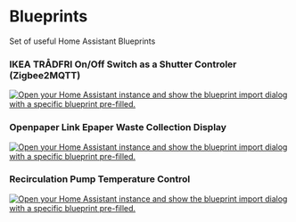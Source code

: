 # Blueprints
Set of useful Home Assistant Blueprints

### IKEA TRÅDFRI On/Off Switch as a Shutter Controler (Zigbee2MQTT)
[![Open your Home Assistant instance and show the blueprint import dialog with a specific blueprint pre-filled.](https://my.home-assistant.io/badges/blueprint_import.svg)](https://my.home-assistant.io/redirect/blueprint_import/?blueprint_url=https%3A%2F%2Fgithub.com%2FMisiu%2FBlueprints%2Fblob%2Fmain%2FAutomation%2Fikea_tradfri_shutter_remote_z2m.yaml)

### Openpaper Link Epaper Waste Collection Display
[![Open your Home Assistant instance and show the blueprint import dialog with a specific blueprint pre-filled.](https://my.home-assistant.io/badges/blueprint_import.svg)](https://my.home-assistant.io/redirect/blueprint_import/?blueprint_url=https%3A%2F%2Fgithub.com%2FMisiu%2FBlueprints%2Fblob%2Fmain%2FAutomation%2Fopenepaperlink_waste_collection.yaml)

### Recirculation Pump Temperature Control
[![Open your Home Assistant instance and show the blueprint import dialog with a specific blueprint pre-filled.](https://my.home-assistant.io/badges/blueprint_import.svg)](https://my.home-assistant.io/redirect/blueprint_import/?blueprint_url=https%3A%2F%2Fgithub.com%2FMisiu%2FBlueprints%2Fblob%2Fmain%2FAutomation%2Frecirculation_pump.yaml)
